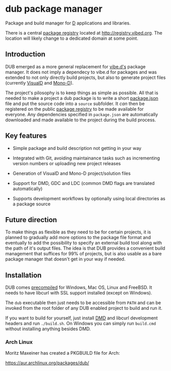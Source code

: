 dub package manager
===================

Package and build manager for [D](http://dlang.org/) applications and libraries.

There is a central [package registry](https://github.com/rejectedsoftware/dub-registry/) located at <http://registry.vibed.org>. The location will likely change to a dedicated domain at some point.


Introduction
------------

DUB emerged as a more general replacement for [vibe.d's](http://vibed.org/) package manager. It does not imply a dependecy to vibe.d for packages and was extended to not only directly build projects, but also to generate project files (currently [VisualD](https://github.com/rainers/visuald) and [Mono-D](http://mono-d.alexanderbothe.com/)).

The project's pilosophy is to keep things as simple as possible. All that is needed to make a project a dub package is to write a short [package.json](http://registry.vibed.org/publish) file and put the source code into a `source` subfolder. It *can* then be registered on the public [package registry](http://registry.vibed.org) to be made available for everyone. Any dependencies specified in `package.json` are automatically downloaded and made available to the project during the build process.


Key features
------------

 - Simple package and build description not getting in your way

 - Integrated with Git, avoiding maintainance tasks such as incrementing version numbers or uploading new project releases

 - Generation of VisualD and Mono-D project/solution files

 - Support for DMD, GDC and LDC (common DMD flags are translated automatically)

 - Supports development workflows by optionally using local directories as a package source


Future direction
----------------

To make things as flexible as they need to be for certain projects, it is planned to gradually add more options to the package file format and eventually to add the possibility to specify an external build tool along with the path of it's output files. The idea is that DUB provides a convenient build management that suffices for 99% of projects, but is also usable as a bare package manager that doesn't get in your way if needed.


Installation
------------

DUB comes [precompiled](http://registry.vibed.org/download) for Windows, Mac OS, Linux and FreeBSD. It needs to have libcurl with SSL support installed (except on Windows).

The `dub` executable then just needs to be accessible from `PATH` and can be invoked from the root folder of any DUB enabled project to build and run it.

If you want to build for yourself, just install [DMD](http://dlang.org/download.html) and libcurl development headers and run `./build.sh`. On Windows you can simply run `build.cmd` without installing anything besides DMD.

### Arch Linux

Moritz Maxeiner has created a PKGBUILD file for Arch:

<https://aur.archlinux.org/packages/dub/>

